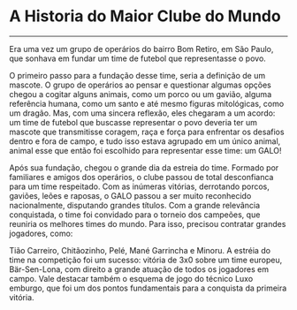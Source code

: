 # A Historia do Maior Clube do Mundo

---

Era uma vez um grupo de operários do bairro Bom Retiro, em São Paulo, que sonhava em fundar um time de futebol que representasse o povo.

O primeiro passo para a fundação desse time, seria a definição de um mascote. O grupo de operários ao pensar e questionar algumas opções chegou a cogitar alguns animais, como um porco ou um gavião, alguma referência humana, como um santo e até mesmo figuras mitológicas, como um dragão. Mas, com uma sincera reflexão, eles chegaram a um acordo: um time de futebol que buscasse representar o povo deveria ter um mascote que transmitisse coragem, raça e força para enfrentar os desafios dentro e fora de campo, e tudo isso estava agrupado em um único animal, animal esse que então foi escolhido para representar esse time: um GALO! 

Após sua fundação, chegou o grande dia da estreia do time. Formado por familiares e amigos dos operários, o clube passou de total desconfianca para um time respeitado. Com as inúmeras vitórias, derrotando porcos, gaviões, leões e raposas, o GALO passou a ser muito reconhecido nacionalmente, disputando grandes títulos. Com a grande relevância conquistada, o time foi convidado para o torneio dos campeões, que reuniria os melhores times do mundo. Para isso, precisou contratar grandes jogadores, como: 

Tião Carreiro, Chitãozinho, Pelé, Mané Garrincha e Minoru. A estréia do time na competição foi um sucesso: vitória de 3x0 sobre um time europeu, Bär-Sen-Lona, com direito a grande atuação de todos os jogadores em campo. Vale destacar também o esquema de jogo do técnico Luxo emburgo, que foi um dos pontos fundamentais para a conquista da primeira vitória.  